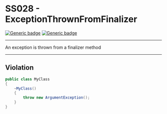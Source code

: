 # SS028 - ExceptionThrownFromFinalizer

[![Generic badge](https://img.shields.io/badge/Severity-Warning-yellow.svg)](https://shields.io/) [![Generic badge](https://img.shields.io/badge/CodeFix-No-lightgrey.svg)](https://shields.io/)

---

An exception is thrown from a finalizer method

---

## Violation
```cs
public class MyClass
{
    ~MyClass()
    {
        throw new ArgumentException();
    }
}
```